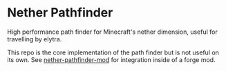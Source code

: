 # Nether Pathfinder
High performance path finder for Minecraft's nether dimension, useful for travelling by elytra.

This repo is the core implementation of the path finder but is not useful on its own. See [nether-pathfinder-mod](https://github.com/babbaj/nether-pathfinder-mod) for integration inside of a forge mod.
